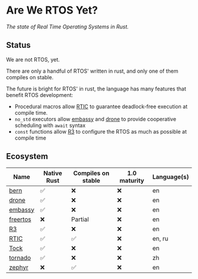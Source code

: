 # Are We RTOS Yet?

_The state of Real Time Operating Systems in Rust._

## Status

We are not RTOS, yet.

There are only a handful of RTOS' written in rust, and only one of them compiles
on stable.

The future is bright for RTOS' in rust, the language has many features that
benefit RTOS development:
* Procedural macros allow [RTIC] to guarantee deadlock-free execution at compile
  time.
* `no_std` executors allow [embassy] and [drone] to provide cooperative
  scheduling with `await` syntax
* `const` functions allow [R3] to configure the RTOS as much as possible at
  compile time

## Ecosystem

| Name       | Native Rust | Compiles on stable | 1.0 maturity | Language(s) |
|------------|-------------|--------------------|--------------|-------------|
| [bern]     | ✅          | ❌                 | ❌           | en          |
| [drone]    | ✅          | ❌                 | ❌           | en          |
| [embassy]  | ✅          | ❌                 | ❌           | en          |
| [freertos] | ❌          | Partial            | ❌           | en          |
| [R3]       | ✅          | ❌                 | ❌           | en          |
| [RTIC]     | ✅          | ✅                 | ❌           | en, ru      |
| [Tock]     | ✅          | ❌                 | ❌           | en          |
| [tornado]  | ✅          | ❌                 | ❌           | zh          |
| [zephyr]   | ❌          | ✅                 | ❌           | en          |

[bern]: https://bern-rtos.org/
[drone]: https://www.drone-os.com/
[embassy]: https://github.com/embassy-rs/embassy
[freertos]: https://github.com/lobaro/FreeRTOS-rust
[R3]: https://crates.io/crates/r3
[RTIC]: https://rtic.rs/0.5/book/en/
[Tock]: https://www.tockos.org/
[tornado]: https://github.com/HUST-OS/tornado-os
[zephyr]: https://github.com/tylerwhall/zephyr-rust
